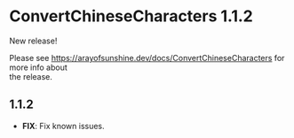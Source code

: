 # ConvertChineseCharacters 1.1.2

New release!

Please see https://arayofsunshine.dev/docs/ConvertChineseCharacters for more info about  
the release.

## 1.1.2

- **FIX**: Fix known issues.
